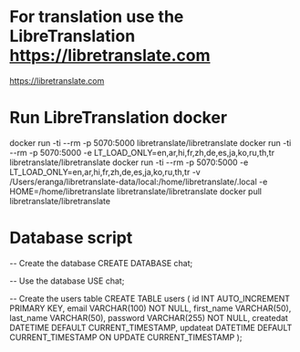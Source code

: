 # For translation use the LibreTranslation https://libretranslate.com
https://libretranslate.com

# Run LibreTranslation docker
docker run -ti --rm -p 5070:5000 libretranslate/libretranslate
docker run -ti --rm -p 5070:5000 -e LT_LOAD_ONLY=en,ar,hi,fr,zh,de,es,ja,ko,ru,th,tr libretranslate/libretranslate
docker run -ti --rm -p 5070:5000 -e LT_LOAD_ONLY=en,ar,hi,fr,zh,de,es,ja,ko,ru,th,tr -v /Users/eranga/libretranslate-data/local:/home/libretranslate/.local -e HOME=/home/libretranslate libretranslate/libretranslate
docker pull libretranslate/libretranslate

# Database script
-- Create the database
CREATE DATABASE chat;

-- Use the database
USE chat;

-- Create the users table
CREATE TABLE users (
    id INT AUTO_INCREMENT PRIMARY KEY,
    email VARCHAR(100) NOT NULL,
    first_name VARCHAR(50),
    last_name VARCHAR(50),
    password VARCHAR(255) NOT NULL,
    createdat DATETIME DEFAULT CURRENT_TIMESTAMP,
    updateat DATETIME DEFAULT CURRENT_TIMESTAMP ON UPDATE CURRENT_TIMESTAMP
);
